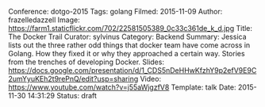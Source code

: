 Conference: dotgo-2015
Tags: golang
Filmed: 2015-11-09
Author: frazelledazzell
Image: https://farm1.staticflickr.com/702/22581505389_0c33c361de_k_d.jpg
Title: The Docker Trail
Curator: sylvinus
Category: Backend
Summary: Jessica lists out the three rather odd things that docker team have come across in Golang. How they fixed it or why they approached a certain way. Stories from the trenches of developing Docker.
Slides: https://docs.google.com/presentation/d/1_CDS5nDeHHwKfzhY9p2efV9E9C2umYyuKEh2t9rePnQ/edit?usp=sharing
Video: https://www.youtube.com/watch?v=j55aWjgzfV8
Template: talk
Date: 2015-11-30 14:31:29
Status: draft